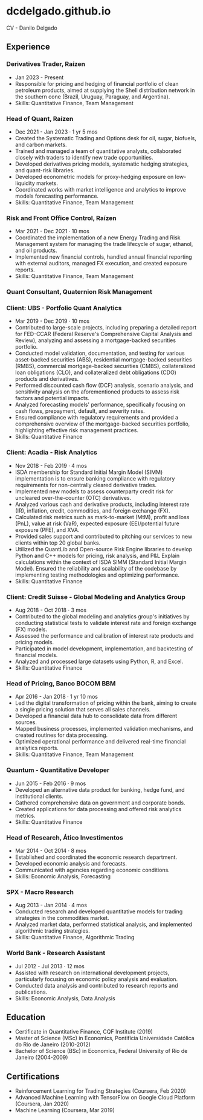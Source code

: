 # dcdelgado.github.io
CV - Danilo Delgado

## Experience

### Derivatives Trader, Raízen
- Jan 2023 - Present
- Responsible for pricing and hedging of financial portfolio of clean petroleum products, aimed at supplying the Shell distribution network in the southern cone (Brazil, Uruguay, Paraguay, and Argentina).
- Skills: Quantitative Finance, Team Management

### Head of Quant, Raízen
- Dec 2021 - Jan 2023 · 1 yr 5 mos
- Created the Systematic Trading and Options desk for oil, sugar, biofuels, and carbon markets.
- Trained and managed a team of quantitative analysts, collaborated closely with traders to identify new trade opportunities.
- Developed derivatives pricing models, systematic hedging strategies, and quant-risk libraries.
- Developed econometric models for proxy-hedging exposure on low-liquidity markets.
- Coordinated works with market intelligence and analytics to improve models forecasting performance.
- Skills: Quantitative Finance, Team Management

### Risk and Front Office Control, Raízen
- Mar 2021 - Dec 2021 · 10 mos
- Coordinated the implementation of a new Energy Trading and Risk Management system for managing the trade lifecycle of sugar, ethanol, and oil products.
- Implemented new financial controls, handled annual financial reporting with external auditors, managed FX execution, and created exposure reports.
- Skills: Quantitative Finance, Team Management

### Quant Consultant, Quaternion Risk Management
### Client: UBS - Portfolio Quant Analytics
- Mar 2019 - Dec 2019 · 10 mos
- Contributed to large-scale projects, including preparing a detailed report for FED-CCAR (Federal Reserve's Comprehensive Capital Analysis and Review), analyzing and assessing a mortgage-backed securities portfolio.
- Conducted model validation, documentation, and testing for various asset-backed securities (ABS), residential mortgage-backed securities (RMBS), commercial mortgage-backed securities (CMBS), collateralized loan obligations (CLO), and collateralized debt obligations (CDO) products and derivatives.
- Performed discounted cash flow (DCF) analysis, scenario analysis, and sensitivity analysis on the aforementioned products to assess risk factors and potential impacts.
- Analyzed forecasting models' performance, specifically focusing on cash flows, prepayment, default, and severity rates.
- Ensured compliance with regulatory requirements and provided a comprehensive overview of the mortgage-backed securities portfolio, highlighting effective risk management practices.
- Skills: Quantitative Finance

### Client: Acadia - Risk Analytics
- Nov 2018 - Feb 2019 · 4 mos
- ISDA membership for Standard Initial Margin Model (SIMM) implementation is to ensure banking compliance with regulatory requirements for non-centrally cleared derivative trades.
- Implemented new models to assess counterparty credit risk for uncleared over-the-counter (OTC) derivatives.
- Analyzed various cash and derivative products, including interest rate (IR), inflation, credit, commodities, and foreign exchange (FX).
- Calculated risk metrics such as mark-to-market (MtM), profit and loss (PnL), value at risk (VaR), expected exposure (EE)/potential future exposure (PFE), and XVA.
- Provided sales support and contributed to pitching our services to new clients within top 20 global banks.
- Utilized the QuantLib and Open-source Risk Engine libraries to develop Python and C++ models for pricing, risk analysis, and P&L Explain calculations within the context of ISDA SIMM (Standard Initial Margin Model). Ensured the reliability and scalability of the codebase by implementing testing methodologies and optimizing performance.
- Skills: Quantitative Finance

### Client: Credit Suisse - Global Modeling and Analytics Group
- Aug 2018 - Oct 2018 · 3 mos
- Contributed to the global modeling and analytics group's initiatives by conducting statistical tests to validate interest rate and foreign exchange (FX) models.
- Assessed the performance and calibration of interest rate products and pricing models.
- Participated in model development, implementation, and backtesting of financial models.
- Analyzed and processed large datasets using Python, R, and Excel.
- Skills: Quantitative Finance

### Head of Pricing, Banco BOCOM BBM
- Apr 2016 - Jan 2018 · 1 yr 10 mos
- Led the digital transformation of pricing within the bank, aiming to create a single pricing solution that serves all sales channels.
- Developed a financial data hub to consolidate data from different sources.
- Mapped business processes, implemented validation mechanisms, and created routines for data processing.
- Optimized operational performance and delivered real-time financial analytics reports.
- Skills: Quantitative Finance, Team Management

### Quantum - Quantitative Developer
- Jun 2015 - Feb 2016 · 9 mos
- Developed an alternative data product for banking, hedge fund, and institutional clients.
- Gathered comprehensive data on government and corporate bonds.
- Created applications for data processing and offered risk analytics metrics.
- Skills: Quantitative Finance

### Head of Research, Ático Investimentos
- Mar 2014 - Oct 2014 · 8 mos
- Established and coordinated the economic research department.
- Developed economic analysis and forecasts.
- Communicated with agencies regarding economic conditions.
- Skills: Economic Analysis, Forecasting

### SPX - Macro Research
- Aug 2013 - Jan 2014 · 4 mos
- Conducted research and developed quantitative models for trading strategies in the commodities market.
- Analyzed market data, performed statistical analysis, and implemented algorithmic trading strategies.
- Skills: Quantitative Finance, Algorithmic Trading

### World Bank - Research Assistant
- Jul 2012 - Jul 2013 · 12 mos
- Assisted with research on international development projects, particularly focusing on economic policy analysis and evaluation.
- Conducted data analysis and contributed to research reports and publications.
- Skills: Economic Analysis, Data Analysis

## Education

- Certificate in Quantitative Finance, CQF Institute (2019)
- Master of Science (MSc) in Economics, Pontifícia Universidade Católica do Rio de Janeiro (2010-2012)
- Bachelor of Science (BSc) in Economics, Federal University of Rio de Janeiro (2004-2009)

## Certifications

- Reinforcement Learning for Trading Strategies (Coursera, Feb 2020)
- Advanced Machine Learning with TensorFlow on Google Cloud Platform (Coursera, Jan 2020)
- Machine Learning (Coursera, Mar 2019)
